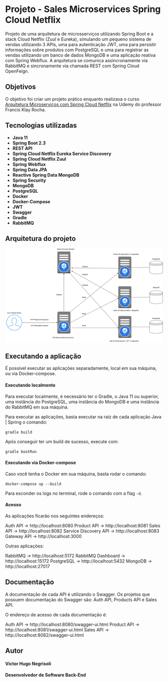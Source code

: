 # Projeto - Sales Microservices Spring Cloud Netflix

Projeto de uma arquitetura de microsserviços utilizando Spring Boot e a stack Cloud Netflix (Zuul e Eureka), simulando um
pequeno sistema de vendas utilizando 3 APIs, uma para autenticação JWT, uma para persistir informações sobre produtos com PostgreSQL e uma para registrar as vendas utilizando um banco de dados MongoDB e uma aplicação reativa com Spring Webflux. A arquitetura se comunica assincronamente via RabbitMQ e sincronamente via chamada REST com Spring Cloud OpenFeign.

## Objetivos

O objetivo foi criar um projeto prático enquanto realizava o curso [Arquitetura Microserviços com Spring Cloud Netflix](https://www.udemy.com/course/spring-cloud-netflix/) na Udemy do professor Francis Klay Rocha.

## Tecnologias utilizadas

* **Java 11**
* **Spring Boot 2.3**
* **REST API**
* **Spring Cloud Netflix Eureka Service Discovery**
* **Spring Cloud Netflix Zuul**
* **Spring Webflux**
* **Spring Data JPA**
* **Reactive Spring Data MongoDB**
* **Spring Security**
* **MongoDB**
* **PostgreSQL**
* **Docker**
* **Docker-Compose**
* **JWT**
* **Swagger**
* **Gradle**
* **RabbitMQ**

## Arquitetura do projeto

![Arquitetura](https://github.com/vhnegrisoli/sales-microservices-spring-cloud-netflix/blob/master/imgs/Arquitetura%20-%20Spring%20Cloud%20Netflix.png)

## Executando a aplicação

É possível executar as aplicações separadamente, local em sua máquina, ou via Docker-compose.

#### Executando localmente

Para executar localmente, é necessário ter o Gradle, o Java 11 ou superior, uma instância do PostgreSQL, uma instância do MongoDB e uma instância do RabbitMQ em sua máquina.

Para executar as aplicações, basta executar na raiz de cada aplicação Java | Spring o comando:

`gradle build`

Após conseguir ter um build de sucesso, execute com:

`gradle bootRun`

#### Executando via Docker-compose

Caso você tenha o Docker em sua máquina, basta rodar o comando:

`docker-compose up --build`

Para esconder os logs no terminal, rode o comando com a flag `-d`.

#### Acesso

As aplicações ficarão nos seguintes endereços:

Auth API -> 				http://localhost:8080
Product API -> 				http://localhost:8081
Sales API -> 				http://localhost:8082
Service Discovery API -> 	http://localhost:8083
Gateway API ->				http://localhost:3000

Outras aplicações:

RabbitMQ -> 				http://localhost:5172
RabbitMQ Dashboard -> 		http://localhost:15172
PostgreSQL ->				http://localhost:5432
MongoDB ->					http://localhost:27017

## Documentação

A documentação de cada API é utilizando o Swagger. Os projetos que possuem documentação do Swagger são: Auth API, Products API e Sales API.

O endereço de acesso de cada documentação é:

Auth API -> 				http://localhost:8080/swagger-ui.html
Product API -> 				http://localhost:8081/swagger-ui.html
Sales API -> 				http://localhost:8082/swagger-ui.html

## Autor

#### Victor Hugo Negrisoli
#### Desenvolvedor de Software Back-End
